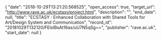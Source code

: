 {
  "date": "2018-10-29T13:21:20.568525", 
  "open_access": true, 
  "target_url": "http://www.rave.ac.uk/ecstasy/project.html", 
  "description": "", 
  "end_date": null, 
  "title": "ECSTASY : Enhanced Collaboration with Shared Tools for Art/Design System and Communication", 
  "record_id": "20181029T132120/FElsIBsAt16as/uU7N5qSg==", 
  "publisher": "rave.ac.uk", 
  "start_date": null
}

